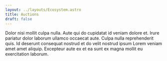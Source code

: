 ```yaml
---
layout: ../layouts/Ecosystem.astro
title: Auctions
draft: false
---
```

Dolor nisi mollit culpa nulla. Aute qui do cupidatat id veniam dolore et. Irure pariatur dolor laborum ullamco occaecat aute. Culpa nulla reprehenderit quis. Id deserunt consequat nostrud et do velit nostrud ipsum Lorem veniam amet amet aliquip. Excepteur aute ex et ea sunt ex magna mollit eu exercitation laborum. 